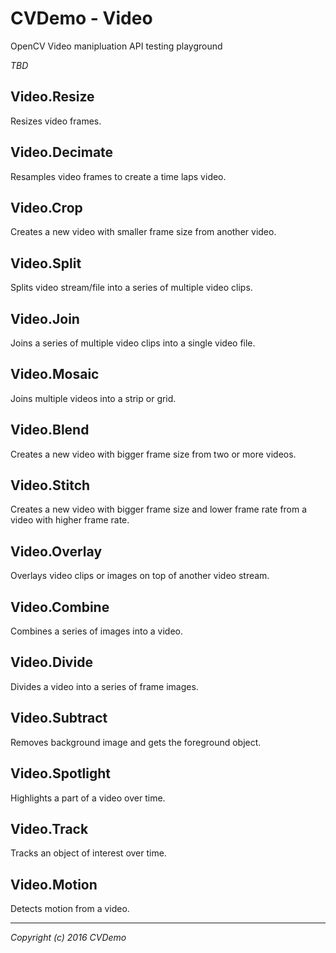 # CVDemo - Video
OpenCV Video manipluation API testing playground

_TBD_


## Video.Resize

Resizes video frames.


## Video.Decimate

Resamples video frames to create a time laps video.


## Video.Crop

Creates a new video with smaller frame size from another video.


## Video.Split

Splits video stream/file into a series of multiple video clips.


## Video.Join

Joins a series of multiple video clips into a single video file.


## Video.Mosaic

Joins multiple videos into a strip or grid.


## Video.Blend

Creates a new video with bigger frame size from two or more videos.


## Video.Stitch

Creates a new video with bigger frame size and lower frame rate from a video with higher frame rate.


## Video.Overlay

Overlays video clips or images on top of another video stream.


## Video.Combine

Combines a series of images into a video. 


## Video.Divide

Divides a video into a series of frame images.


## Video.Subtract

Removes background image and gets the foreground object.


## Video.Spotlight

Highlights a part of a video over time.


## Video.Track

Tracks an object of interest over time.


## Video.Motion

Detects motion from a video.




---

_Copyright (c) 2016 CVDemo_

